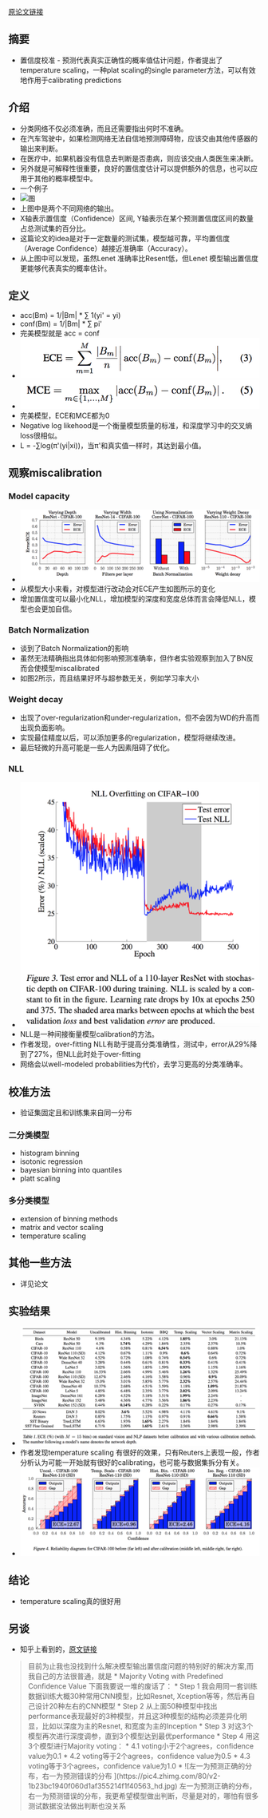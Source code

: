 [原论文链接](https://arxiv.org/pdf/1706.04599.pdf)

## 摘要
* 置信度校准 - 预测代表真实正确性的概率值估计问题，作者提出了temperature scaling，一种plat scaling的single parameter方法，可以有效地作用于calibrating predictions

## 介绍
* 分类网络不仅必须准确，而且还需要指出何时不准确。 
* 在汽车驾驶中，如果检测网络无法自信地预测障碍物，应该交由其他传感器的输出来判断。
* 在医疗中，如果机器没有信息去判断是否患病，则应该交由人类医生来决断。
* 另外就是可解释性很重要，良好的置信度估计可以提供额外的信息，也可以应用于其他的概率模型中。
* 一个例子
* ![图](https://pic1.zhimg.com/80/v2-7c5ad85edd33da85fe1913a7f4ea7c18_hd.jpg)
* 上图中是两个不同网络的输出。
* X轴表示置信度（Confidence）区间, Y轴表示在某个预测置信度区间的数量占总测试集的百分比。
* 这篇论文的idea是对于一定数量的测试集，模型越可靠，平均置信度（Average Confidence）越接近准确率（Accuracy）。
* 从上图中可以发现，虽然Lenet 准确率比Resent低，但Lenet 模型输出置信度更能够代表真实的概率估计。

## 定义
* acc(Bm) = 1/|Bm| * ∑ 1(yi' = yi)
* conf(Bm) = 1/|Bm| * ∑ pi'
* 完美模型就是 acc = conf
* ![ECE](images/on_cali/ece.png)
* ![MCE](images/on_cali/mce.png)
* 完美模型，ECE和MCE都为0
* Negative log likehood是一个衡量模型质量的标准，和深度学习中的交叉熵loss很相似。
* L = -∑log(π'(yi|xi))，当π'和真实值一样时，其达到最小值。

## 观察miscalibration
### Model capacity
* ![图2](images/on_cali/figure2.png)
* 从模型大小来看，对模型进行改动会对ECE产生如图所示的变化
* 增加置信度可以最小化NLL，增加模型的深度和宽度总体而言会降低NLL，模型也会更加自信。
### Batch Normalization
* 谈到了Batch Normalization的影响
* 虽然无法精确指出具体如何影响预测准确率，但作者实验观察到加入了BN反而会使模型miscalibrated
* 如图2所示，而且结果好坏与超参数无关，例如学习率大小
### Weight decay
* 出现了over-regularization和under-regularization，但不会因为WD的升高而出现负面影响。
* 实现最佳精度以后，可以添加更多的regularization，模型将继续改进。
* 最后轻微的升高可能是一些人为因素阻碍了优化。
### NLL
* ![图3](images/on_cali/figure3.png)
* NLL是一种间接衡量模型calibration的方法。
* 作者发现，over-fitting NLL有助于提高分类准确性，测试中，error从29%降到了27%，但NLL此时处于over-fitting
* 网络会以well-modeled probabilities为代价，去学习更高的分类准确率。

## 校准方法
* 验证集固定且和训练集来自同一分布
### 二分类模型
* histogram binning
* isotonic regression
* bayesian binning into quantiles
* platt scaling
### 多分类模型
* extension of binning methods
* matrix and vector scaling
* temperature scaling
## 其他一些方法
* 详见论文
## 实验结果
* ![结果](images/on_cali/result1.png)
* 作者发现temperature scaling 有很好的效果，只有Reuters上表现一般，作者分析认为可能一开始就有很好的calibrating，也可能与数据集拆分有关。
* ![结果](images/on_cali/result2.png)
## 结论
* temperature scaling真的很好用

## 另谈
* 知乎上看到的，[原文链接](https://zhuanlan.zhihu.com/p/38245449)
<blockquote>
目前为止我也没找到什么解决模型输出置信度问题的特别好的解决方案,而我自己的方法很普通，就是
* Majority Voting with Predefined Confidence Value
下面我要说一堆的废话了：
* Step 1 我会用同一套训练数据训练大概30种常用CNN模型，比如Resnet, Xception等等，然后再自己设计20种左右的CNN模型
* Step 2 从上面50种模型中找出performance表现最好的3种模型，并且这3种模型的结构必须差异化明显，比如以深度为主的Resnet, 和宽度为主的Inception
* Step 3 对这3个模型再次进行深度调参，直到3个模型达到最优performance
* Step 4 用这3个模型进行Majority voting：
* 4.1 voting小于2个agrees，confidence value为0.1
* 4.2 voting等于2个agrees，confidence value为0.5
* 4.3 voting等于3个agrees，confidence value为1.0
* ![左一为预测正确的分布，右一为预测错误的分布
](https://pic4.zhimg.com/80/v2-1b23bc1940f060d1af355214f1f40563_hd.jpg)
左一为预测正确的分布，右一为预测错误的分布，我更希望模型做出判断，尽量是对的，哪怕有很多测试数据没法做出判断也没关系
</blockquote>
